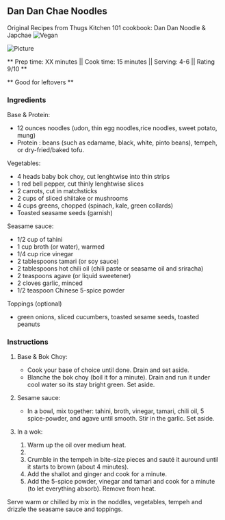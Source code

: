 ## Dan Dan Chae Noodles
Original Recipes from Thugs Kitchen 101 cookbook: Dan Dan Noodle & Japchae
![Vegan](https://img.shields.io/badge/-Vegan-brightgreen.svg)

![Picture](../img/Link_to_picture)

** Prep time: XX minutes || Cook time: 15 minutes || Serving: 4-6 || Rating 9/10 **

** Good for leftovers **

### Ingredients

Base & Protein:

- 12 ounces noodles (udon, thin egg noodles,rice noodles, sweet potato, mung)
- Protein : beans (such as edamame, black, white, pinto beans), tempeh, or dry-fried/baked tofu. 

Vegetables: 

- 4 heads baby bok choy, cut lenghtwise into thin strips
- 1 red bell pepper, cut thinly lenghtwise slices
- 2 carrots, cut in matchsticks
- 2 cups of sliced shiitake or mushrooms
- 4 cups greens, chopped (spinach, kale, green collards)
- Toasted seasame seeds (garnish)

Seasame sauce:

- 1/2 cup of tahini
- 1 cup broth (or water), warmed
- 1/4 cup rice vinegar
- 2 tablespoons tamari (or soy sauce)
- 2 tablespoons hot chili oil (chili paste or seasame oil and sriracha)
- 2 teaspoons agave (or liquid sweetener)
- 2 cloves garlic, minced
- 1/2 teaspoon Chinese 5-spice powder

Toppings (optional)
- green onions, sliced cucumbers, toasted sesame seeds, toasted peanuts

### Instructions

1. Base & Bok Choy: 
	- Cook your base of choice until done. Drain and set aside. 
	- Blanche the bok choy (boil it for a minute). Drain and run it under cool water so its stay bright green. Set aside.

2. Sesame sauce: 
	- In a bowl, mix together: tahini, broth, vinegar, tamari, chili oil, 5 spice-powder, and agave until smooth. Stir in the garlic. Set aside. 

3. In a wok: 
	1. Warm up the oil over medium heat. 
	1. 
	1. Crumble in the tempeh in bite-size pieces and sauté it auround until it starts to brown (about 4 minutes). 
	2. Add the shallot and ginger and cook for a minute. 
	3. Add the 5-spice powder, vinegar and tamari and cook for a minute (to let everything absorb). Remove from heat. 

Serve warm or chilled by mix in the noddles, vegetables, tempeh and drizzle the seasame sauce and toppings. 
	
